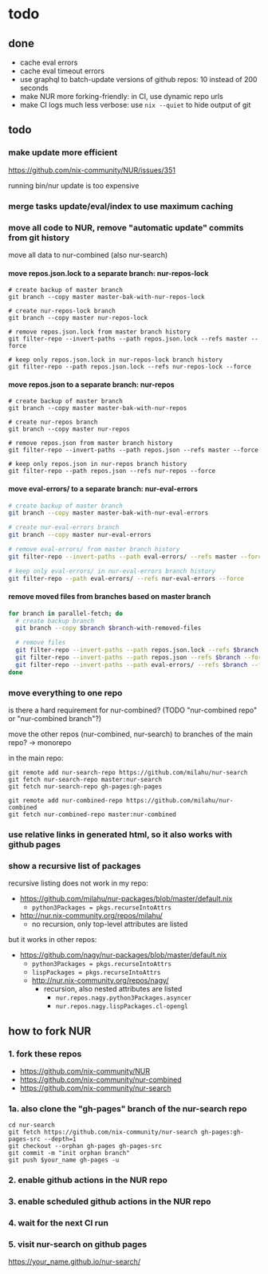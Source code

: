 # todo

## done

- cache eval errors
- cache eval timeout errors
- use graphql to batch-update versions of github repos: 10 instead of 200 seconds
- make NUR more forking-friendly: in CI, use dynamic repo urls
- make CI logs much less verbose: use `nix --quiet` to hide output of git

## todo

### make update more efficient

https://github.com/nix-community/NUR/issues/351

running bin/nur update is too expensive

### merge tasks update/eval/index to use maximum caching

### move all code to NUR, remove "automatic update" commits from git history

move all data to nur-combined (also nur-search)

#### move repos.json.lock to a separate branch: nur-repos-lock

```
# create backup of master branch
git branch --copy master master-bak-with-nur-repos-lock

# create nur-repos-lock branch
git branch --copy master nur-repos-lock

# remove repos.json.lock from master branch history
git filter-repo --invert-paths --path repos.json.lock --refs master --force

# keep only repos.json.lock in nur-repos-lock branch history
git filter-repo --path repos.json.lock --refs nur-repos-lock --force
```

#### move repos.json to a separate branch: nur-repos

```
# create backup of master branch
git branch --copy master master-bak-with-nur-repos

# create nur-repos branch
git branch --copy master nur-repos

# remove repos.json from master branch history
git filter-repo --invert-paths --path repos.json --refs master --force

# keep only repos.json in nur-repos branch history
git filter-repo --path repos.json --refs nur-repos --force
```

#### move eval-errors/ to a separate branch: nur-eval-errors

```sh
# create backup of master branch
git branch --copy master master-bak-with-nur-eval-errors

# create nur-eval-errors branch
git branch --copy master nur-eval-errors

# remove eval-errors/ from master branch history
git filter-repo --invert-paths --path eval-errors/ --refs master --force

# keep only eval-errors/ in nur-eval-errors branch history
git filter-repo --path eval-errors/ --refs nur-eval-errors --force
```

#### remove moved files from branches based on master branch

```sh
for branch in parallel-fetch; do
  # create backup branch
  git branch --copy $branch $branch-with-removed-files

  # remove files
  git filter-repo --invert-paths --path repos.json.lock --refs $branch --force
  git filter-repo --invert-paths --path repos.json --refs $branch --force
  git filter-repo --invert-paths --path eval-errors/ --refs $branch --force
done
```

### move everything to one repo

is there a hard requirement for nur-combined? (TODO "nur-combined repo" or "nur-combined branch"?)

move the other repos (nur-combined, nur-search)
to branches of the main repo? -> monorepo

in the main repo:

```
git remote add nur-search-repo https://github.com/milahu/nur-search
git fetch nur-search-repo master:nur-search
git fetch nur-search-repo gh-pages:gh-pages

git remote add nur-combined-repo https://github.com/milahu/nur-combined
git fetch nur-combined-repo master:nur-combined
```

### use relative links in generated html, so it also works with github pages

### show a recursive list of packages

recursive listing does not work in my repo:

- https://github.com/milahu/nur-packages/blob/master/default.nix
   - `python3Packages = pkgs.recurseIntoAttrs`
- http://nur.nix-community.org/repos/milahu/
   - no recursion, only top-level attributes are listed

but it works in other repos:

- https://github.com/nagy/nur-packages/blob/master/default.nix
   - `python3Packages = pkgs.recurseIntoAttrs`
   - `lispPackages = pkgs.recurseIntoAttrs`
   - http://nur.nix-community.org/repos/nagy/
      - recursion, also nested attributes are listed
         - `nur.repos.nagy.python3Packages.asyncer`
         - `nur.repos.nagy.lispPackages.cl-opengl`

## how to fork NUR

### 1. fork these repos

- https://github.com/nix-community/NUR
- https://github.com/nix-community/nur-combined
- https://github.com/nix-community/nur-search

### 1a. also clone the "gh-pages" branch of the nur-search repo

```
cd nur-search
git fetch https://github.com/nix-community/nur-search gh-pages:gh-pages-src --depth=1
git checkout --orphan gh-pages gh-pages-src
git commit -m "init orphan branch"
git push $your_name gh-pages -u
```

### 2. enable github actions in the NUR repo

### 3. enable scheduled github actions in the NUR repo

### 4. wait for the next CI run

### 5. visit nur-search on github pages

https://your_name.github.io/nur-search/
